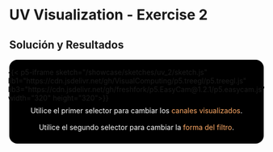 # UV Visualization - Exercise 2

## Solución y Resultados
<div style="display:flex; flex-direction: column; align-items: center; justify-content: center;" id="uv-2">
{{< p5-iframe sketch="/showcase/sketches/uv_2/sketch.js" lib1="https://cdn.jsdelivr.net/gh/VisualComputing/p5.treegl/p5.treegl.js" lib3="https://cdn.jsdelivr.net/gh/freshfork/p5.EasyCam@1.2.1/p5.easycam.js" width="320" height="320">}}

<div style="color: white;padding: 0.5rem;">Utilice el primer selector para cambiar los <span style="color: #FFAA66">canales visualizados</span>.</div>
<div style="color: white;padding: 0.5rem;">Utilice el segundo selector para cambiar la <span style="color: #FFAA66">forma del filtro</span>.</div>
</div>

<style>
    #uv-2{
        background-color: black;
        border-radius: 1rem;
        padding: 1rem;
    }
    #uv-2 iframe{
        border: none;
    }
</style>